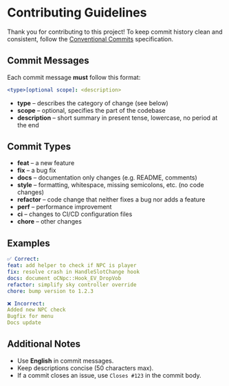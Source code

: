 # Contributing Guidelines

Thank you for contributing to this project!
To keep commit history clean and consistent, follow the [Conventional Commits](https://www.conventionalcommits.org/) specification.

## Commit Messages

Each commit message **must** follow this format:

```yml
<type>[optional scope]: <description>
```

- **type** – describes the category of change (see below)  
- **scope** – optional, specifies the part of the codebase
- **description** – short summary in present tense, lowercase, no period at the end

## Commit Types

- **feat** – a new feature
- **fix** – a bug fix
- **docs** – documentation only changes (e.g. README, comments)
- **style** – formatting, whitespace, missing semicolons, etc. (no code changes)
- **refactor** – code change that neither fixes a bug nor adds a feature
- **perf** – performance improvement
- **ci** – changes to CI/CD configuration files
- **chore** – other changes

## Examples

```yaml
✅ Correct:
feat: add helper to check if NPC is player
fix: resolve crash in HandleSlotChange hook
docs: document oCNpc::Hook_EV_DropVob
refactor: simplify sky controller override
chore: bump version to 1.2.3
```

```yaml
❌ Incorrect:
Added new NPC check
Bugfix for menu
Docs update
````

## Additional Notes

- Use **English** in commit messages.  
- Keep descriptions concise (50 characters max).  
- If a commit closes an issue, use `Closes #123` in the commit body.
